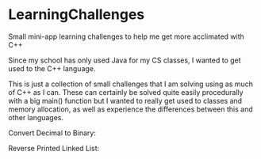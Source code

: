 # LearningChallenges
Small mini-app learning challenges to help me get more acclimated with C++

Since my school has only used Java for my CS classes, I wanted to get used to the C++ language.

This is just a collection of small challenges that I am solving using as much of C++ as I can.
These can certainly be solved quite easily procedurally with a big main() function but I wanted to really
get used to classes and memory allocation, as well as experience the differences between this and other languages.

Convert Decimal to Binary:

Reverse Printed Linked List:
